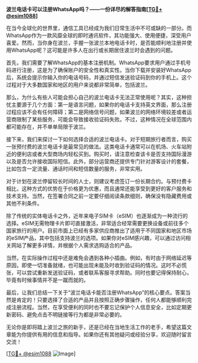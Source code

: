 **波兰电话卡可以注册WhatsApp吗？——一份详尽的解答指南[[TG💪+ @esim1088](https://t.me/s/esim1088)]**

在当今全球化的世界里，通信工具已经成为我们日常生活中不可或缺的一部分。而WhatsApp作为一款风靡全球的即时通讯软件，其功能强大、使用便捷，深受用户喜爱。然而，当你身在波兰，手握一张波兰本地电话卡时，是否能顺利地注册并使用WhatsApp呢？这可能是许多人在出行或长期居住波兰时会遇到的问题。

首先，我们需要了解WhatsApp的基本注册机制。WhatsApp要求用户通过手机号码进行注册，这是为了确保账户的安全性和真实性。当你下载并安装好WhatsApp后，系统会提示你输入你的电话号码，并通过短信发送验证码到你的手机上。这个过程对于大多数国家和地区的用户来说都非常简单，包括波兰。

那么，为什么有些人可能会担心自己的波兰电话卡无法正常使用呢？其实，这种担忧主要源于几个方面：第一是语言问题，如果你的电话卡支持英文界面，那么注册过程应该不会有任何障碍；第二是网络信号问题，如果波兰的网络环境较差或者运营商限制了某些服务，可能会导致接收验证码失败。不过，这种情况在全球范围内都可能存在，并不单单局限于波兰。

接下来，我们来探讨一下如何选择合适的波兰电话卡。对于短期旅行者而言，购买一张预付费的波兰电话卡是最常见的做法。这类电话卡通常可以在机场、火车站附近的便利店或者大型商场内轻松买到。购买时，请注意检查该卡是否支持国际漫游以及是否允许接收国际短信。此外，部分运营商还提供专门针对游客设计的套餐，比如包含一定流量、通话时间和短信数量的服务，非常实用。

对于计划在波兰停留较长时间的人士，则建议考虑签订一份长期合约。与预付费卡相比，这种方式的优势在于价格更为优惠，而且通常还能享受到更好的客户服务和技术支持。当然，在签署合同之前一定要仔细阅读条款细则，确保没有隐藏费用或其他不利条件。

除了传统的实体电话卡之外，近年来电子SIM卡（eSIM）也逐渐成为一种流行的选择。eSIM无需物理卡片即可直接激活，非常适合经常需要更换设备或前往多个国家旅行的用户。目前市面上已经有多家供应商推出了适用于不同国家和地区市场的eSIM产品，其中包括支持波兰的选项。如果你对eSIM感兴趣，可以通过访问相关网站了解更多详情，并根据个人需求选购适合的产品。

当然，在实际操作过程中还是难免会遇到各种小插曲。例如，有时由于网络延迟等原因，即使一切准备就绪，也可能出现未能及时收到验证码的情况。这时不必慌张，可以尝试重新发送验证码，或者联系客服寻求帮助。同时也要记得保持耐心，毕竟有时候事情并不是一蹴而就的。

最后，让我们总结一下关于“波兰电话卡能否注册WhatsApp”的核心要点。答案当然是肯定的！只要选择了合适的产品并且按照正确步骤操作，任何人都能够顺利完成注册流程。当然，在享受便利的同时也不要忘记保护个人信息安全，比如定期更新密码、避免点击不明链接等行为都是非常必要的。

无论你是即将踏上波兰之旅的新手，还是已经在当地生活工作的老手，希望这篇文章能为你提供有用的信息和指导。如果你还有其他疑问或经验分享，欢迎随时留言交流！

[[TG💪+ @esim1088](https://t.me/s/esim1088) ![Image](https://i.postimg.cc/4NQfJmqS/Snipaste-2025-05-13-00-14-12.png)]
